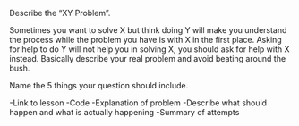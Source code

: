 Describe the “XY Problem”.

Sometimes you want to solve X but think doing Y will make you understand the process while the problem you have is with X in the first place. Asking for help to do Y will not help you in solving X, you should ask for help with X instead. Basically describe your real problem and avoid beating around the bush.

Name the 5 things your question should include.

-Link to lesson
-Code
-Explanation of problem
-Describe what should happen and what is actually happening
-Summary of attempts
